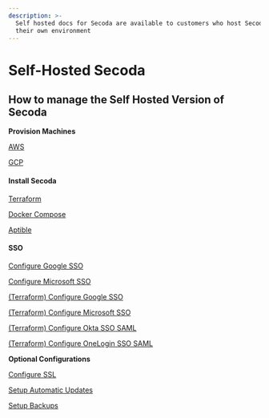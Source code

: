 ```yaml
---
description: >-
  Self hosted docs for Secoda are available to customers who host Secoda in
  their own environment
---
```


# Self-Hosted Secoda

## **How to manage the Self Hosted Version of Secoda** <a href="#h_3a4bfd6458" id="h_3a4bfd6458"></a>

**Provision Machines**

[AWS](https://www.notion.so/AWS-1b1dba2dce3a490990faca5134747a24)

[GCP](https://www.notion.so/GCP-ef49d7cf08d84cd2b8362b19d41bc6f3)

#### **Install Secoda**

[Terraform](https://www.notion.so/Terraform-48169ebc285e466d9aa3383deca9b1f7)

[Docker Compose](https://www.notion.so/Docker-Compose-ef693d34144c4c4ba1a76aa48e60995a)

[Aptible](https://www.notion.so/Aptible-fff96ee0cb1c45d3a788e7c0602bc845)

#### **SSO**

[Configure Google SSO](https://www.notion.so/Configure-Google-SSO-372ef199fad04d2394828afdaa57072c)

[Configure Microsoft SSO](https://www.notion.so/Configure-Microsoft-SSO-f2cde378cefd47b8b7eb58eca82b8c2d)

[(Terraform) Configure Google SSO](https://www.notion.so/Terraform-Configure-Google-SSO-038c543b8ba44bb48f3a3836589cb6d0)

[(Terraform) Configure Microsoft SSO](https://www.notion.so/Terraform-Configure-Microsoft-SSO-60a74255b9c0487cb7c3515bfb0081c8)

[(Terraform) Configure Okta SSO SAML](https://www.notion.so/Terraform-Configure-Okta-SSO-SAML-56f016e697664a3b8037e6edde381019)

[(Terraform) Configure OneLogin SSO SAML](https://www.notion.so/Terraform-Configure-OneLogin-SSO-SAML-2fa9964b26f14ce8bb911dffe82a0bfd)

**Optional Configurations**

[Configure SSL](https://www.notion.so/Configure-SSL-fa6d81cb533a4e5f8237481af4557d21)

[Setup Automatic Updates](https://www.notion.so/Setup-Automatic-Updates-08ac86a71c6446ebbc846f74f32072d2)

[Setup Backups](https://www.notion.so/Setup-Backups-494f8434cf6344d4ba5ae1fcabf7eb7e)
